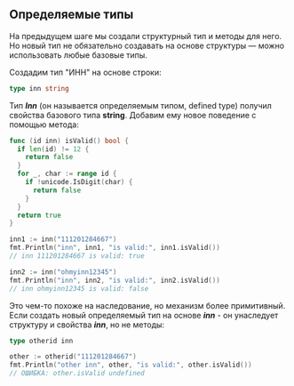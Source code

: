 ## Определяемые типы

На предыдущем шаге мы создали структурный тип и методы для него. Но новый тип не обязательно создавать на основе структуры — можно использовать любые базовые типы.

Создадим тип "ИНН" на основе строки:

```go
type inn string
```

Тип ***Inn*** (он называется определяемым типом, defined type) получил свойства базового типа **string**. Добавим ему новое поведение с помощью метода:

```go
func (id inn) isValid() bool {
  if len(id) != 12 {
    return false
  }
  for _, char := range id {
    if !unicode.IsDigit(char) {
      return false
    }
  }
  return true
}
```

```go
inn1 := inn("111201284667")
fmt.Println("inn", inn1, "is valid:", inn1.isValid())
// inn 111201284667 is valid: true

inn2 := inn("ohmyinn12345")
fmt.Println("inn", inn2, "is valid:", inn2.isValid())
// inn ohmyinn12345 is valid: false
```

Это чем-то похоже на наследование, но механизм более примитивный. Если создать новый определяемый тип на основе ***inn*** - он унаследует структуру и свойства ***inn***, но не методы:

```go
type otherid inn
```

```go
other := otherid("111201284667")
fmt.Println("other inn", other, "is valid:", other.isValid())
// ОШИБКА: other.isValid undefined
```

